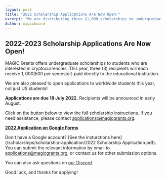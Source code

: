 ```yaml
---
layout: post
title: "2022 Scholarship Applications Are Now Open!"
excerpt: "We are distributing three $1,000 scholarships to undergraduate students who are interested in cryptocurrencies."
Author: magicboard
---
```


## 2022-2023 Scholarship Applications Are Now Open!

MAGIC Grants offers undergraduate scholarships to students who are interested in cryptocurrencies. This year, three (3) recipients will each receive $1,000 ($500 per semester) paid directly to the educational institution.

We are also pleased to open applications to worldwide students this year, not just US students!

**Applications are due 18 July 2022.** Recipients will be announced in early August.

Click on the button below to view the full scholarship instructions. If you need assistance, please contact [applications@magicgrants.org](mailto:applications@magicgrants.org).

**[2022 Application on Google Forms](https://docs.google.com/forms/d/e/1FAIpQLSf9tglo5tXleTl7gMxQyZtmLbUJpVe9gXSM-EUSBqyyR-r-BA/viewform)**

Don't have a Google account? [See the insturctions here](/scholarships/scholarship-application/2022 Scholarship Application.pdf). You can submit the relevant information by email to [applications@magicgrants.org](mailto:applications@magicgrants.org), or contact us for other submission options.

You can also ask questions on [our Discord](https://discord.gg/YH7kFuREKY).

Good luck, and thanks for applying!
